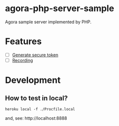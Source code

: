 # agora-php-server-sample 

Agora sample server implemented by PHP.

# Features

- [ ] [Generate secure token](https://docs.agora.io/en/Agora%20Platform/token)
- [ ] [Recording](https://docs.agora.io/en/cloud-recording/cloud_recording_rest?platform=All%20Platforms)

# Development

## How to test in local?

```
heroku local -f ./Procfile.local
```

and, see: http://localhost:8888
